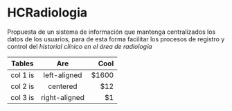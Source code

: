 # HCRadiologia
Propuesta de un sistema de información que mantenga centralizados los datos de los usuarios, para de esta forma facilitar los procesos de registro y control del _historial clínico en el área de radiología_

| Tables   |      Are      |  Cool |
|----------|:-------------:|------:|
| col 1 is |  left-aligned | $1600 |
| col 2 is |    centered   |   $12 |
| col 3 is | right-aligned |    $1 |
